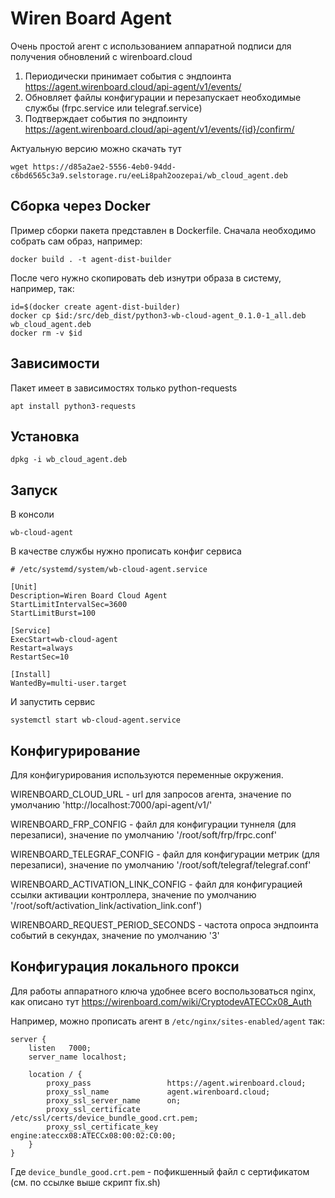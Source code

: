 # Wiren Board Agent 

Очень простой агент с использованием аппаратной подписи для получения обновлений с wirenboard.cloud

1. Периодически принимает события с эндпоинта https://agent.wirenboard.cloud/api-agent/v1/events/
2. Обновляет файлы конфигурации и перезапускает необходимые службы (frpc.service или telegraf.service)
3. Подтверждает события по эндпоинту https://agent.wirenboard.cloud/api-agent/v1/events/{id}/confirm/ 
                                                                           
Актуальную версию можно скачать тут
                                                                                
```
wget https://d85a2ae2-5556-4eb0-94dd-c6bd6565c3a9.selstorage.ru/eeLi8pah2oozepai/wb_cloud_agent.deb
```


## Сборка через Docker

Пример сборки пакета представлен в Dockerfile. Сначала необходимо собрать сам образ, например:

```
docker build . -t agent-dist-builder
```

После чего нужно скопировать deb изнутри образа в систему, например, так:

```
id=$(docker create agent-dist-builder)                
docker cp $id:/src/deb_dist/python3-wb-cloud-agent_0.1.0-1_all.deb wb_cloud_agent.deb
docker rm -v $id
```

## Зависимости

Пакет имеет в зависимостях только python-requests
                            
```
apt install python3-requests
```

## Установка

```
dpkg -i wb_cloud_agent.deb
```

## Запуск

В консоли

```
wb-cloud-agent
```

В качестве службы нужно прописать конфиг сервиса

```
# /etc/systemd/system/wb-cloud-agent.service

[Unit]
Description=Wiren Board Cloud Agent
StartLimitIntervalSec=3600
StartLimitBurst=100

[Service]
ExecStart=wb-cloud-agent
Restart=always
RestartSec=10

[Install]
WantedBy=multi-user.target
```

И запустить сервис 

```systemctl start wb-cloud-agent.service```

## Конфигурирование

Для конфигурирования используются переменные окружения. 

WIRENBOARD_CLOUD_URL - url для запросов агента, значение по умолчанию 'http://localhost:7000/api-agent/v1/'

WIRENBOARD_FRP_CONFIG - файл для конфигурации туннеля (для перезаписи), значение по умолчанию '/root/soft/frp/frpc.conf'

WIRENBOARD_TELEGRAF_CONFIG - файл для конфигурации метрик (для перезаписи), значение по умолчанию '/root/soft/telegraf/telegraf.conf'

WIRENBOARD_ACTIVATION_LINK_CONFIG - файл для конфигурацией ссылки активации контроллера, значение по умолчанию '/root/soft/activation_link/activation_link.conf')

WIRENBOARD_REQUEST_PERIOD_SECONDS - частота опроса эндпоинта событий в секундах, значение по умолчанию '3'

## Конфигурация локального прокси

Для работы аппаратного ключа удобнее всего воспользоваться nginx, как описано тут https://wirenboard.com/wiki/CryptodevATECCx08_Auth

Например, можно прописать агент в `/etc/nginx/sites-enabled/agent` так:

```
server {
	listen   7000;
	server_name localhost;

    location / { 
        proxy_pass                 https://agent.wirenboard.cloud;
        proxy_ssl_name             agent.wirenboard.cloud;
        proxy_ssl_server_name      on; 
        proxy_ssl_certificate      /etc/ssl/certs/device_bundle_good.crt.pem;
        proxy_ssl_certificate_key  engine:ateccx08:ATECCx08:00:02:C0:00;
    }  
}
```

Где `device_bundle_good.crt.pem` - пофикшенный файл с сертификатом (см. по ссылке выше скрипт fix.sh)
